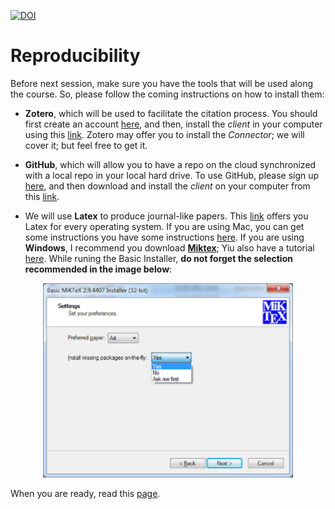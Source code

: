 [![DOI](https://zenodo.org/badge/DOI/10.5281/zenodo.2551563.svg)](https://doi.org/10.5281/zenodo.2551563)


# Reproducibility

Before next session, make sure you have the tools that will be used along the course. So, please follow the coming instructions on how to install them:


- **Zotero**, which will be used to facilitate the citation process. You should first create an account [here](https://www.zotero.org/), and then, install the *client* in your computer using this [link](https://www.zotero.org/download/). Zotero may offer you to install the *Connector*; we will cover it; but feel free to get it.

- **GitHub**, which will allow you to have a repo on the cloud synchronized with a local repo in your local hard drive. To use GitHub, please sign up  [here](https://github.com/), and then download and install the *client* on your computer from this [link](https://desktop.github.com/).


- We will use **Latex** to produce journal-like papers. This [link](https://www.latex-project.org/get/) offers you Latex for every operating system. If you are using Mac, you can get some instructions you have some instructions [here](https://miktex.org/howto/install-miktex-mac). If you are using **Windows**, I recommend you download **[Miktex](https://miktex.org/download/ctan/systems/win32/miktex/setup/windows-x64/basic-miktex-2.9.6753-x64.exe)**; Yiu also have a tutorial [here](https://miktex.org/howto/install-miktex).  While runing the Basic Installer, **do not forget the selection recommended in the image below**:


<center>
<img src="https://github.com/MAGALLANESJoseManuel/BITSS_ToolsWorkshop/raw/master/miktex0.png" style="width: 400px;"/>
</center>


When you are ready, read this [page](https://esciencewinterschool.github.io/Reproducibility/).
